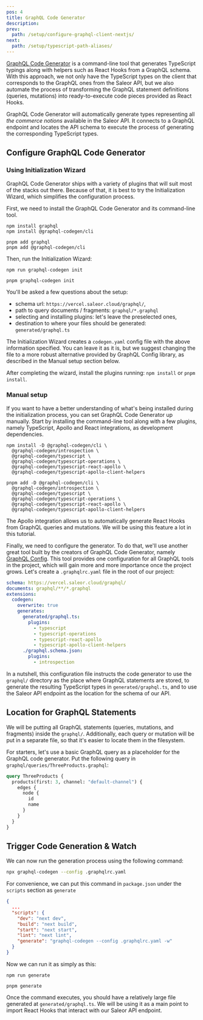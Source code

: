 ```yaml
---
pos: 4
title: GraphQL Code Generator
description:
prev:
  path: /setup/configure-graphql-client-nextjs/
next:
  path: /setup/typescript-path-aliases/
---
```


[GraphQL Code Generator](https://www.graphql-code-generator.com/) is a command-line tool that generates TypeScript typings along with helpers such as React Hooks from a GraphQL schema. With this approach, we not only have the TypeScript types on the client that corresponds to the GraphQL ones from the Saleor API, but we also automate the process of transforming the GraphQL statement definitions (queries, mutations) into ready-to-execute code pieces provided as React Hooks.

GraphQL Code Generator will automatically generate types representing all _the commerce notions_ available in the Saleor API. It connects to a GraphQL endpoint and locates the API schema to execute the process of generating the corresponding TypeScript types.

## Configure GraphQL Code Generator

### Using Initialization Wizard

GraphQL Code Generator ships with a variety of plugins that will suit most of the stacks out there. Because of that, it is best to try the Initialization Wizard, which simplifies the configuration process.

First, we need to install the GraphQL Code Generator and its command-line tool.

```
npm install graphql
npm install @graphql-codegen/cli
```

```
pnpm add graphql
pnpm add @graphql-codegen/cli
```

Then, run the Initialization Wizard:

```
npm run graphql-codegen init
```

```
pnpm graphql-codegen init
```

You'll be asked a few questions about the setup:

- schema url: `https://vercel.saleor.cloud/graphql/`,
- path to query documents / fragments: `graphql/*.graphql`
- selecting and installing plugins: let's leave the preselected ones,
- destination to where your files should be generated: `generated/graphql.ts`

The Initialization Wizard creates a `codegen.yaml` config file with the above information specified. You can leave it as it is, but we suggest changing the file to a more robust alternative provided by GraphQL Config library, as described in the Manual setup section below.

After completing the wizard, install the plugins running: `npm install` or `pnpm install`.

### Manual setup

If you want to have a better understanding of what's being installed during the initialization process, you can set GraphQL Code Generator up manually.
Start by installing the command-line tool along with a few plugins, namely TypeScript, Apollo and React integrations, as development dependencies.

```
npm install -D @graphql-codegen/cli \
  @graphql-codegen/introspection \
  @graphql-codegen/typescript \
  @graphql-codegen/typescript-operations \
  @graphql-codegen/typescript-react-apollo \
  @graphql-codegen/typescript-apollo-client-helpers
```

```
pnpm add -D @graphql-codegen/cli \
  @graphql-codegen/introspection \
  @graphql-codegen/typescript \
  @graphql-codegen/typescript-operations \
  @graphql-codegen/typescript-react-apollo \
  @graphql-codegen/typescript-apollo-client-helpers
```

The Apollo integration allows us to automatically generate React Hooks from GraphQL queries and mutations. We will be using this feature a lot in this tutorial.

Finally, we need to configure the generator. To do that, we'll use another great tool built by the creators of GraphQL Code Generator, namely [GraphQL Config](https://www.graphql-config.com/). This tool provides one configuration for all GraphQL tools in the project, which will gain more and more importance once the project grows.
Let's create a `.graphqlrc.yaml` file in the root of our project:

```yaml
schema: https://vercel.saleor.cloud/graphql/
documents: graphql/**/*.graphql
extensions:
  codegen:
    overwrite: true
    generates:
      generated/graphql.ts:
        plugins:
          - typescript
          - typescript-operations
          - typescript-react-apollo
          - typescript-apollo-client-helpers
      ./graphql.schema.json:
        plugins:
          - introspection
```

In a nutshell, this configuration file instructs the code generator to use the `graphql/` directory as the place where GraphQL statements are stored, to generate the resulting TypeScript types in `generated/graphql.ts`, and to use the Saleor API endpoint as the location for the schema of our API.

## Location for GraphQL Statements

We will be putting all GraphQL statements (queries, mutations, and fragments) inside the `graphql/`. Additionally, each query or mutation will be put in a separate file, so that it's easier to locate them in the filesystem.

For starters, let's use a basic GraphQL query as a placeholder for the GraphQL code generator. Put the following query in `graphql/queries/ThreeProducts.graphql`:

```graphql
query ThreeProducts {
  products(first: 3, channel: "default-channel") {
    edges {
      node {
        id
        name
      }
    }
  }
}
```

## Trigger Code Generation & Watch

We can now run the generation process using the following command:

```bash
npx graphql-codegen --config .graphqlrc.yaml
```

For convenience, we can put this command in `package.json` under the `scripts` section as `generate`

```json
{
  ...
  "scripts": {
    "dev": "next dev",
    "build": "next build",
    "start": "next start",
    "lint": "next lint",
    "generate": "graphql-codegen --config .graphqlrc.yaml -w"
  }
}
```

Now we can run it as simply as this:

```
npm run generate
```

```
pnpm generate
```

Once the command executes, you should have a relatively large file generated at `generated/graphql.ts`. We will be using it as a main point to import React Hooks that interact with our Saleor API endpoint.
